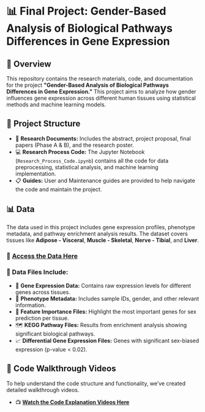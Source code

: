 # 📊 Final Project: Gender-Based Analysis of Biological Pathways Differences in Gene Expression

## 🧬 Overview
This repository contains the research materials, code, and documentation for the project **"Gender-Based Analysis of Biological Pathways Differences in Gene Expression."** This project aims to analyze how gender influences gene expression across different human tissues using statistical methods and machine learning models.

## 📂 Project Structure
- 📄 **Research Documents:** Includes the abstract, project proposal, final papers (Phase A & B), and the research poster.
- 💻 **Research Process Code:** The Jupyter Notebook (`Research_Process_Code.ipynb`) contains all the code for data preprocessing, statistical analysis, and machine learning implementation.
- 📋 **Guides:** User and Maintenance guides are provided to help navigate the code and maintain the project.

## 📊 Data
The data used in this project includes gene expression profiles, phenotype metadata, and pathway enrichment analysis results. The dataset covers tissues like **Adipose - Visceral**, **Muscle - Skeletal**, **Nerve - Tibial**, and **Liver**.

### 🔗 [Access the Data Here](https://drive.google.com/drive/folders/1qAIy_4s_CZeriYwqiNUFBsSJY0Irp3JI?usp=drive_link) 

### 📑 Data Files Include:
- 🧬 **Gene Expression Data:** Contains raw expression levels for different genes across tissues.
- 👤 **Phenotype Metadata:** Includes sample IDs, gender, and other relevant information.
- 🚀 **Feature Importance Files:** Highlight the most important genes for sex prediction per tissue.
- 🗺️ **KEGG Pathway Files:** Results from enrichment analysis showing significant biological pathways.
- 📈 **Differential Gene Expression Files:** Genes with significant sex-biased expression (p-value < 0.02).

## 🎥 Code Walkthrough Videos
To help understand the code structure and functionality, we’ve created detailed walkthrough videos.

- 📺 **[Watch the Code Explanation Videos Here](https://www.youtube.com/playlist?list=PLwmNGpwHkBFSbW8sDxN97-CgTyAidjnWk)** 
